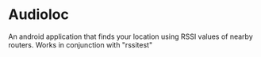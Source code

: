 # Audioloc
An android application that finds your location using RSSI values of nearby routers. Works in conjunction with "rssitest"
